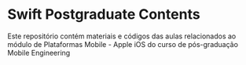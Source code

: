 # Swift Postgraduate Contents

Este repositório contém materiais e códigos das aulas relacionados ao módulo de Plataformas Mobile - Apple iOS do curso de pós-graduação Mobile Engineering

